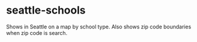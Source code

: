 # seattle-schools
Shows in Seattle on a map by school type. Also shows zip code boundaries when zip code is search.
